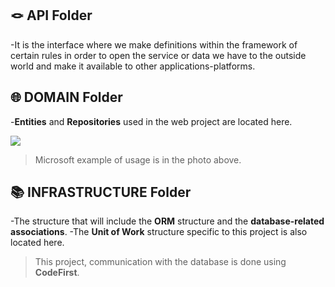 🪢 API Folder
---

-It is the interface where we make definitions within the framework of certain rules in order to open the service or data we have to the outside world and make it available to other applications-platforms.

🌐 DOMAIN Folder
---

-**Entities** and **Repositories** used in the web project are located here.

![](https://learn.microsoft.com/tr-tr/dotnet/architecture/microservices/microservice-ddd-cqrs-patterns/media/net-core-microservice-domain-model/ordering-microservice-container.png)
>Microsoft example of usage is in the photo above.



📚 INFRASTRUCTURE Folder
---

-The structure that will include the **ORM** structure and the **database-related associations**.
-The **Unit of Work** structure specific to this project is also located here.

>This project, communication with the database is done using **CodeFirst**.
